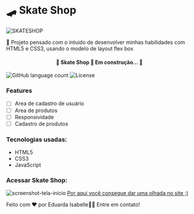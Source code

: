 <h1>🛹 Skate Shop</h1>

![SKATESHOP](https://user-images.githubusercontent.com/92763302/213933755-62204b7d-2fcb-43a2-a5ff-f53ddbe0ae43.png)
<p>🚀 Projeto pensado com o intuido de desenvolver minhas habilidades com HTML5 e CSS3, usando o modelo de layout flex box</p>
<h4 align="center"> 
	🚧  Skate Shop 🚀 Em construção...  🚧
</h4>

![GitHub language count](https://img.shields.io/static/v1?label=LANGUAGES&message=3&color=<yellow>)
![License](https://img.shields.io/static/v1?label=LICENSE&message=MIT&color=<yellow>)
### Features

- [ ] Area de cadastro de usuário
- [ ] Area de produtos
- [ ] Responsividade
- [ ] Cadastro de produtos

### Tecnologias usadas:
* HTML5
* CSS3
* JavaScript

### Acessar Skate Shop:
![screenshot-tela-inicio](https://user-images.githubusercontent.com/92763302/213945526-991ccf7b-ee55-4012-a765-be107e02a80a.png)
<a href="https://eduardaisabele.github.io/skate-shop/">Por aqui você consegue dar uma olhada no site ;)</a>

Feito com ❤️ por Eduarda Isabelle👋🏽 Entre em contato!
